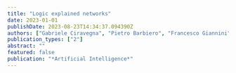 ```yaml
---
title: "Logic explained networks"
date: 2023-01-01
publishDate: 2023-08-23T14:34:37.094390Z
authors: ["Gabriele Ciravegna", "Pietro Barbiero", "Francesco Giannini", "Marco Gori", "Pietro Lió", "Marco Maggini", "Stefano Melacci"]
publication_types: ["2"]
abstract: ""
featured: false
publication: "*Artificial Intelligence*"
---
```


